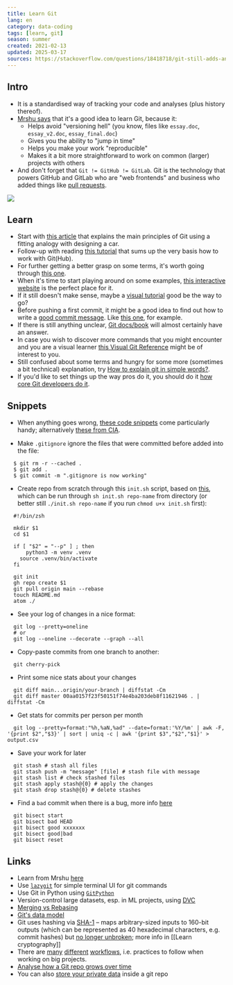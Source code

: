 ```yaml
---
title: Learn Git
lang: en
category: data-coding
tags: [learn, git]
season: summer
created: 2021-02-13
updated: 2025-03-17
sources: https://stackoverflow.com/questions/18418718/git-still-adds-and-tracks-folders-marked-in-gitignore
---
```


## Intro
- It is a standardised way of tracking your code and analyses (plus history thereof).
- [Mrshu says](https://talks.mareksuppa.com/teaching/2021/linux-cli-data-science/10-git/#6) that it's a good idea to learn Git, because it:
	- Helps avoid "versioning hell" (you know, files like `essay.doc`, `essay_v2.doc`, `essay_final.doc`)
	- Gives you the ability to "jump in time"
	- Helps you make your work "reproducible"
	- Makes it a bit more straightforward to work on common (larger) projects with others
- And don't forget that `Git != GitHub != GitLab`. Git is the technology that powers GitHub and GitLab who are "web frontends" and business who added things like [pull requests](https://docs.github.com/en/pull-requests/collaborating-with-pull-requests/proposing-changes-to-your-work-with-pull-requests/about-pull-requests).

![](https://imgs.xkcd.com/comics/git_2x.png)

## Learn
- Start with [this article](https://pixelpioneers.co/blog/2017/git-basics-explained-by-designing-a-new-car) that explains the main principles of Git using a fitting analogy with designing a car.
- Follow-up with reading [this tutorial](https://product.hubspot.com/blog/git-and-github-tutorial-for-beginners) that sums up the very basis how to work with Git(Hub).
- For further getting a better grasp on some terms, it's worth going through [this one](https://xosh.org/explain-git-in-simple-words/).
- When it's time to start playing around on some examples, [this interactive website](https://learngitbranching.js.org/) is the perfect place for it.
- If it still doesn't make sense, maybe a [visual tutorial](https://agripongit.vincenttunru.com/) good be the way to go?
- Before pushing a first commit, it might be a good idea to find out how to write a [good commit message](https://cbea.ms/git-commit/). Like [this one](https://dhwthompson.com/2019/my-favourite-git-commit), for example.
- If there is still anything unclear, [Git docs/book](https://git-scm.com/book/en/v2) will almost certainly have an answer.
- In case you wish to discover more commands that you might encounter and you are a visual learner [this Visual Git Reference](http://marklodato.github.io/visual-git-guide/index-en.html) might be of interest to you.
- Still confused about some terms and hungry for some more (sometimes a bit technical) explanation, try [How to explain git in simple words?](https://xosh.org/explain-git-in-simple-words/).
- If you'd like to set things up the way pros do it, you should do it [how core Git developers do it](https://blog.gitbutler.com/how-git-core-devs-configure-git/).

## Snippets
- When anything goes wrong, [these code snippets](https://ohshitgit.com/) come particularly handy; alternatively [these from CIA](https://wikileaks.org/ciav7p1/cms/page_1179773.html).

- Make `.gitignore` ignore the files that were committed before added into the file:
```shell
  $ git rm -r --cached .
  $ git add .
  $ git commit -m ".gitignore is now working"
```

- Create repo from scratch through this `init.sh` script, based on [this](https://stackoverflow.com/questions/2423777/is-it-possible-to-create-a-remote-repo-on-github-from-the-cli-without-opening-br), which can be run through `sh init.sh repo-name` from directory (or better still `./init.sh repo-name` if you run `chmod u+x init.sh` first):
```shell
  #!/bin/zsh

  mkdir $1
  cd $1

  if [ "$2" = "--p" ] ; then
      python3 -m venv .venv
    source .venv/bin/activate
  fi

  git init
  gh repo create $1
  git pull origin main --rebase
  touch README.md
  atom ./
```

- See your log of changes in a nice format:
```shell
  git log --pretty=oneline
  # or
  git log --oneline --decorate --graph --all
```

- Copy-paste commits from one branch to another:
```shell
  git cherry-pick
```

- Print some nice stats about your changes
```shell
  git diff main...origin/your-branch | diffstat -Cm
  git diff master 00aa0157f23f50151f74e4ba203deb8f11621946 . | diffstat -Cm
```

- Get stats for commits per person per month
```shell
  git log --pretty=format:"%h,%aN,%ad" --date=format:'%Y/%m' | awk -F, '{print $2","$3}' | sort | uniq -c | awk '{print $3","$2","$1}' > output.csv
```

- Save your work for later
```shell
  git stash # stash all files
  git stash push -m "message" [file] # stash file with message
  git stash list # check stashed files
  git stash apply stash@{0} # apply the changes
  git stash drop stash@{0} # delete stashes
```

- Find a `bad` commit when there is a bug, more info [here](https://preset.io/blog/using-git-bisect-to-find-and-fix-bugs/) 
```shell
  git bisect start
  git bisect bad HEAD
  git bisect good xxxxxxx
  git bisect good|bad
  git bisect reset
```

## Links
- Learn from Mrshu [here](https://mareksuppa.com/teaching/linux-cli/2021/#lecture-11-git)
- Use [`lazygit`](https://github.com/jesseduffield/lazygit?tab=readme-ov-file#installation) for simple terminal UI for git commands
- Use Git in Python using [`GitPython`](https://github.com/gitpython-developers/GitPython)
- Version-control large datasets, esp. in ML projects, using [DVC](https://dvc.org/)
- [Merging vs Rebasing](https://www.atlassian.com/git/tutorials/merging-vs-rebasing)
- [Git's data model](https://missing.csail.mit.edu/2020/version-control/)
- Git uses hashing via [SHA-1](https://en.wikipedia.org/wiki/SHA-1) – maps arbitrary-sized inputs to 160-bit outputs (which can be represented as 40 hexadecimal characters, e.g. commit hashes) but [no longer unbroken](https://shattered.io/); more info in [[Learn cryptography]]
- There are [many](https://nvie.com/posts/a-successful-git-branching-model/) [different](https://www.endoflineblog.com/gitflow-considered-harmful) [workflows](https://www.atlassian.com/git/tutorials/comparing-workflows/gitflow-workflow), i.e. practices to follow when working on big projects.
- [Analyse how a Git repo grows over time](https://github.com/erikbern/git-of-theseus)
- You can also [store your private data](https://github.com/sobolevn/git-secret) inside a git repo

